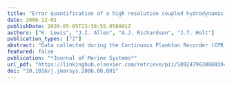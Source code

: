 ```yaml
---
title: "Error quantification of a high resolution coupled hydrodynamic-ecosystem coastal-ocean model: Part3, validation with Continuous Plankton Recorder data"
date: 2006-12-01
publishDate: 2020-05-05T23:38:55.058001Z
authors: ["K. Lewis", "J.I. Allen", "A.J. Richardson", "J.T. Holt"]
publication_types: ["2"]
abstract: "Data collected during the Continuous Plankton Recorder (CPR) survey has been used to validate a three-dimensional hydrodynamic ecosystem model simulation of the North-west European Shelf for the years 1988–89. The CPR time series is unique to the North Atlantic region as a validation tool. Data were extracted from the model to correspond with those collected by the CPR survey, and both the model and survey plankton data were standardised to allow the comparison of model biomass with survey counts. Simple linear regression and absolute error maps provide a qualitative evaluation of spatio-temporal model performance of simulated diatoms, flagellates, total phytoplankton and omnivorous mesozooplankton. Comparisons of z-scores indicate that the model reproduces the main pelagic seasonal features, and there is good correlation between magnitudes of these features with respect to standard deviations from a long-term mean. The model is replicating up to 62% of the mesozooplankton seasonality across the domain, with variable results for the phytoplankton. There are, however, differences in the timing of patterns in plankton seasonality. The validation exercise has highlighted that the spring diatom bloom in the model is too early, suggesting the need to reparameterise the response of phytoplankton to changing light levels in the model. Errors in the north and west of the domain imply that model turbulence and vertical density structure need to be improved to more accurately capture plankton dynamics."
featured: false
publication: "*Journal of Marine Systems*"
url_pdf: "https://linkinghub.elsevier.com/retrieve/pii/S0924796306001941"
doi: "10.1016/j.jmarsys.2006.08.001"
---
```


